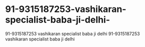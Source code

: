 # 91-9315187253-vashikaran-specialist-baba-ji-delhi-
91-9315187253 vashikaran specialist baba ji delhi 91-9315187253 vashikaran specialist baba ji delhi 

